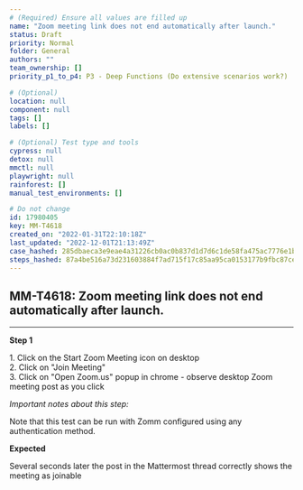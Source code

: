 ```yaml
---
# (Required) Ensure all values are filled up
name: "Zoom meeting link does not end automatically after launch."
status: Draft
priority: Normal
folder: General
authors: ""
team_ownership: []
priority_p1_to_p4: P3 - Deep Functions (Do extensive scenarios work?)

# (Optional)
location: null
component: null
tags: []
labels: []

# (Optional) Test type and tools
cypress: null
detox: null
mmctl: null
playwright: null
rainforest: []
manual_test_environments: []

# Do not change
id: 17980405
key: MM-T4618
created_on: "2022-01-31T22:10:18Z"
last_updated: "2022-12-01T21:13:49Z"
case_hashed: 285dbaeca3e9eae4a31226cb0ac0b837d1d7d6c1de58fa475ac7776e1b9993e835a9c8f7c0fa8423a50d38d1336fd070
steps_hashed: 87a4be516a73d231603884f7ad715f17c85aa95ca0153177b9fbc87ceafac7c8962516e381211a101f6e39567aba3024
---
```


<!-- (Auto-generated) Based on frontmatter's "key" and "name" -->

## MM-T4618: Zoom meeting link does not end automatically after launch.

---

**Step 1**

1\. Click on the Start Zoom Meeting icon on desktop\
2\. Click on "Join Meeting"\
3\. Click on "Open Zoom.us" popup in chrome - observe desktop Zoom meeting post as you click

_Important notes about this step:_

Note that this test can be run with Zomm configured using any authentication method.

**Expected**

Several seconds later the post in the Mattermost thread correctly shows the meeting as joinable
